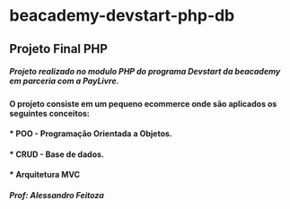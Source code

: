 # beacademy-devstart-php-db




## Projeto Final PHP

##### Projeto realizado no modulo PHP do programa Devstart da beacademy em parceria com a PayLivre.

#### O projeto consiste em um pequeno ecommerce onde são aplicados os seguintes conceitos:






#### * POO - Programação Orientada a Objetos.
#### * CRUD - Base de dados.
#### * Arquitetura MVC  


##### Prof: Alessandro Feitoza

